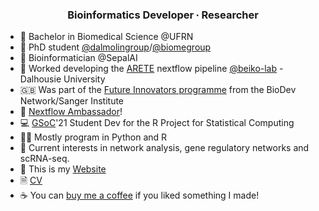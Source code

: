 <h3 align="center">Bioinformatics Developer ∙ Researcher</h3>

- 🥼 Bachelor in Biomedical Science @UFRN
- 🧬 PhD student [@dalmolingroup](https://github.com/dalmolingroup)/[@biomegroup](https://github.com/biomegroup)
- 🌱 Bioinformatician @SepalAI
- 🦠 Worked developing the [ARETE](https://github.com/beiko-lab/arete) nextflow pipeline [@beiko-lab](https://github.com/beiko-lab/) - Dalhousie University
- 🇬🇧 Was part of the [Future Innovators programme](https://www.sanger.ac.uk/about/study/biodev-network-future-innovators-mentorships/) from the BioDev Network/Sanger Institute
- 🍏 [Nextflow Ambassador](https://www.nextflow.io/ambassadors.html)!
- 💻 [GSoC](https://summerofcode.withgoogle.com/)'21 Student Dev for the R Project for Statistical Computing 
- 👨‍💻 Mostly program in Python and R
- 💬 Current interests in network analysis, gene regulatory networks and scRNA-seq.
- 🔗 This is my [Website](http://joao.bio.br/)
- 🗎 [CV](https://jvfe.github.io/cv/cv-en/cv-en.pdf)
- ☕ You can [buy me a coffee](https://buymeacoffee.com/jvfe) if you liked something I made!
